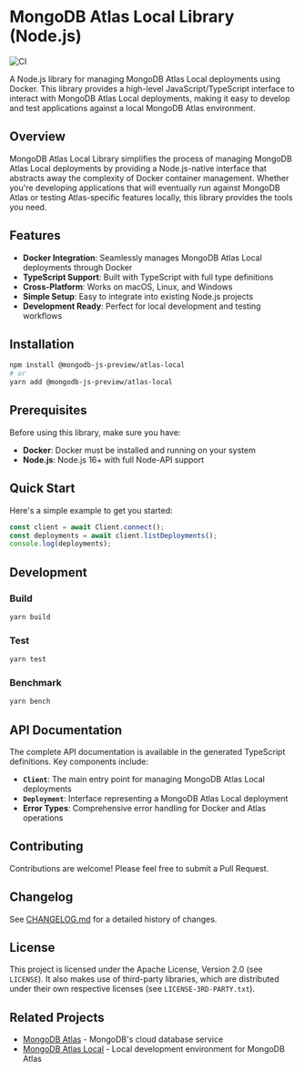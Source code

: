 # MongoDB Atlas Local Library (Node.js)

![CI](https://github.com/mongodb-js/atlas-local-lib-js/workflows/CI/badge.svg)

A Node.js library for managing MongoDB Atlas Local deployments using Docker. This library provides a high-level JavaScript/TypeScript interface to interact with MongoDB Atlas Local deployments, making it easy to develop and test applications against a local MongoDB Atlas environment.

## Overview

MongoDB Atlas Local Library simplifies the process of managing MongoDB Atlas Local deployments by providing a Node.js-native interface that abstracts away the complexity of Docker container management. Whether you're developing applications that will eventually run against MongoDB Atlas or testing Atlas-specific features locally, this library provides the tools you need.

## Features

- **Docker Integration**: Seamlessly manages MongoDB Atlas Local deployments through Docker
- **TypeScript Support**: Built with TypeScript with full type definitions
- **Cross-Platform**: Works on macOS, Linux, and Windows
- **Simple Setup**: Easy to integrate into existing Node.js projects
- **Development Ready**: Perfect for local development and testing workflows

## Installation

```bash
npm install @mongodb-js-preview/atlas-local
# or
yarn add @mongodb-js-preview/atlas-local
```

## Prerequisites

Before using this library, make sure you have:

- **Docker**: Docker must be installed and running on your system
- **Node.js**: Node.js 16+ with full Node-API support

## Quick Start

Here's a simple example to get you started:

```typescript
const client = await Client.connect();
const deployments = await client.listDeployments();
console.log(deployments);
```

## Development

### Build

```bash
yarn build
```

### Test

```bash
yarn test
```

### Benchmark

```bash
yarn bench
```

## API Documentation

The complete API documentation is available in the generated TypeScript definitions. Key components include:

- **`Client`**: The main entry point for managing MongoDB Atlas Local deployments
- **`Deployment`**: Interface representing a MongoDB Atlas Local deployment
- **Error Types**: Comprehensive error handling for Docker and Atlas operations

## Contributing

Contributions are welcome! Please feel free to submit a Pull Request.

## Changelog

See [CHANGELOG.md](CHANGELOG.md) for a detailed history of changes.

## License

This project is licensed under the Apache License, Version 2.0 (see `LICENSE`). It also makes use of third-party libraries, which are distributed under their own respective licenses (see `LICENSE-3RD-PARTY.txt`).

## Related Projects

- [MongoDB Atlas](https://www.mongodb.com/atlas) - MongoDB's cloud database service
- [MongoDB Atlas Local](https://www.mongodb.com/docs/atlas/cli/current/atlas-cli-deploy-local/) - Local development environment for MongoDB Atlas

